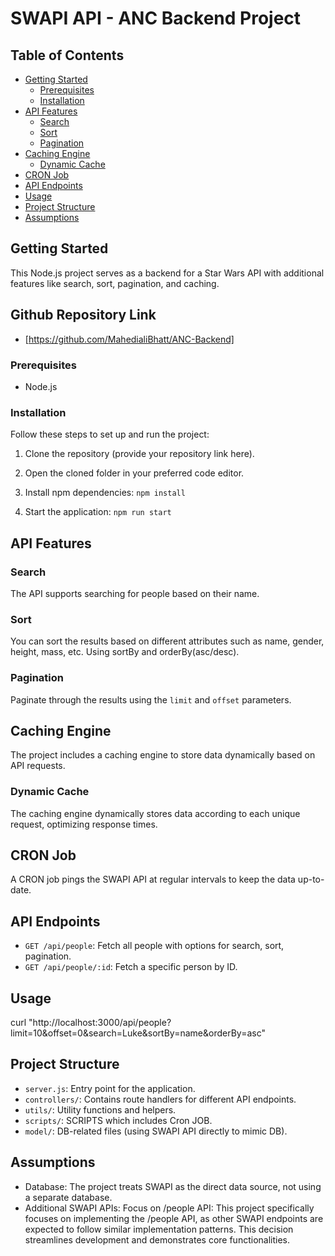 # SWAPI API - ANC Backend Project

## Table of Contents

- [Getting Started](#getting-started)
  - [Prerequisites](#prerequisites)
  - [Installation](#installation)
- [API Features](#api-features)
  - [Search](#search)
  - [Sort](#sort)
  - [Pagination](#pagination)
- [Caching Engine](#caching-engine)
  - [Dynamic Cache](#dynamic-cache)
- [CRON Job](#cron-job)
- [API Endpoints](#api-endpoints)
- [Usage](#usage)
- [Project Structure](#project-structure)
- [Assumptions](#assumptions)

## Getting Started

This Node.js project serves as a backend for a Star Wars API with additional features like search, sort, pagination, and caching.

## Github Repository Link

- [https://github.com/MahedialiBhatt/ANC-Backend]

### Prerequisites

- Node.js

### Installation

Follow these steps to set up and run the project:

1. Clone the repository (provide your repository link here).

2. Open the cloned folder in your preferred code editor.

3. Install npm dependencies: `npm install`

4. Start the application: `npm run start`

## API Features

### Search

The API supports searching for people based on their name.

### Sort

You can sort the results based on different attributes such as name, gender, height, mass, etc. Using sortBy and orderBy(asc/desc).

### Pagination

Paginate through the results using the `limit` and `offset` parameters.

## Caching Engine

The project includes a caching engine to store data dynamically based on API requests.

### Dynamic Cache

The caching engine dynamically stores data according to each unique request, optimizing response times.

## CRON Job

A CRON job pings the SWAPI API at regular intervals to keep the data up-to-date.

## API Endpoints

- `GET /api/people`: Fetch all people with options for search, sort, pagination.
- `GET /api/people/:id`: Fetch a specific person by ID.

## Usage

curl "http://localhost:3000/api/people?limit=10&offset=0&search=Luke&sortBy=name&orderBy=asc"

## Project Structure

- `server.js`: Entry point for the application.
- `controllers/`: Contains route handlers for different API endpoints.
- `utils/`: Utility functions and helpers.
- `scripts/`: SCRIPTS which includes Cron JOB.
- `model/`: DB-related files (using SWAPI API directly to mimic DB).

## Assumptions

- Database: The project treats SWAPI as the direct data source, not using a separate database.
- Additional SWAPI APIs: Focus on /people API: This project specifically focuses on implementing the /people API, as other SWAPI endpoints are expected to follow similar implementation patterns. This decision streamlines development and demonstrates core functionalities.

